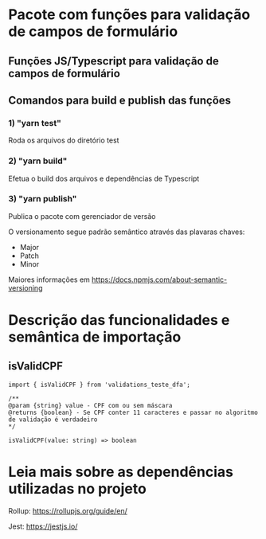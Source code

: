 # Pacote com funções para validação de campos de formulário

## Funções JS/Typescript para validação de campos de formulário

## Comandos para build e publish das funções

### 1) "yarn test"

Roda os arquivos do diretório test

### 2) "yarn build"

Efetua o build dos arquivos e dependências de Typescript

### 3) "yarn publish"

Publica o pacote com gerenciador de versão

O versionamento segue padrão semântico através das plavaras chaves:

- Major
- Patch
- Minor

Maiores informações em https://docs.npmjs.com/about-semantic-versioning

# Descrição das funcionalidades e semântica de importação

## isValidCPF

```
import { isValidCPF } from 'validations_teste_dfa';

/**
@param {string} value - CPF com ou sem máscara
@returns {boolean} - Se CPF conter 11 caracteres e passar no algoritmo de validação é verdadeiro
*/

isValidCPF(value: string) => boolean
```
# Leia mais sobre as dependências utilizadas no projeto

Rollup: https://rollupjs.org/guide/en/

Jest: https://jestjs.io/

